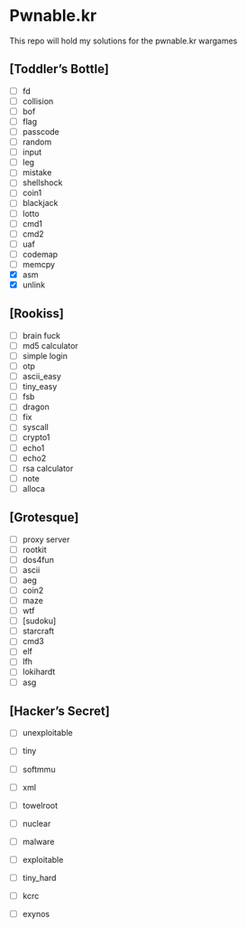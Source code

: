 # Pwnable.kr

This repo will hold my solutions for the pwnable.kr wargames

## [Toddler’s Bottle]
- [ ] fd
- [ ] collision
- [ ] bof
- [ ] flag
- [ ] passcode
- [ ] random
- [ ] input
- [ ] leg
- [ ] mistake
- [ ] shellshock
- [ ] coin1
- [ ] blackjack
- [ ] lotto
- [ ] cmd1
- [ ] cmd2
- [ ] uaf
- [ ] codemap
- [ ] memcpy
- [x] asm
- [x] unlink

## [Rookiss]
- [ ] brain fuck
- [ ] md5 calculator
- [ ] simple login
- [ ] otp
- [ ] ascii_easy
- [ ] tiny_easy
- [ ] fsb
- [ ] dragon
- [ ] fix
- [ ] syscall
- [ ] crypto1
- [ ] echo1
- [ ] echo2
- [ ] rsa calculator
- [ ] note
- [ ] alloca

## [Grotesque]
- [ ] proxy server
- [ ] rootkit
- [ ] dos4fun
- [ ] ascii
- [ ] aeg
- [ ] coin2
- [ ] maze
- [ ] wtf
- [ ] [sudoku]
- [ ] starcraft
- [ ] cmd3
- [ ] elf
- [ ] lfh
- [ ] lokihardt
- [ ] asg

## [Hacker’s Secret]
- [ ] unexploitable
- [ ] tiny
- [ ] softmmu
- [ ] xml
- [ ] towelroot
- [ ] nuclear
- [ ] malware
- [ ] exploitable
- [ ] tiny_hard
- [ ] kcrc
- [ ] exynos

